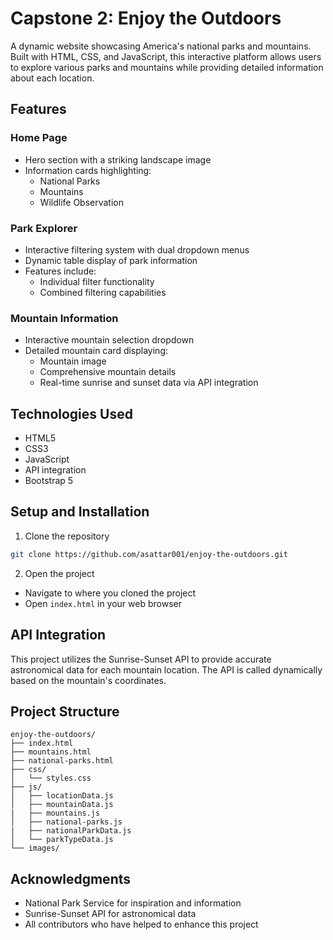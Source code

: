 # Capstone 2: Enjoy the Outdoors

A dynamic website showcasing America's national parks and mountains. Built with HTML, CSS, and JavaScript, this interactive platform allows users to explore various parks and mountains while providing detailed information about each location.

## Features

### Home Page
- Hero section with a striking landscape image
- Information cards highlighting:
  - National Parks
  - Mountains
  - Wildlife Observation

### Park Explorer
- Interactive filtering system with dual dropdown menus
- Dynamic table display of park information
- Features include:
  - Individual filter functionality
  - Combined filtering capabilities

### Mountain Information
- Interactive mountain selection dropdown
- Detailed mountain card displaying:
  - Mountain image
  - Comprehensive mountain details
  - Real-time sunrise and sunset data via API integration

## Technologies Used
- HTML5
- CSS3
- JavaScript
- API integration
- Bootstrap 5

## Setup and Installation

1. Clone the repository
```bash
git clone https://github.com/asattar001/enjoy-the-outdoors.git
```
2. Open the project
- Navigate to where you cloned the project
- Open `index.html` in your web browser

## API Integration
This project utilizes the Sunrise-Sunset API to provide accurate astronomical data for each mountain location. The API is called dynamically based on the mountain's coordinates.

## Project Structure
```
enjoy-the-outdoors/
├── index.html
├── mountains.html
├── national-parks.html
├── css/
│   └── styles.css
├── js/
│   ├── locationData.js
│   ├── mountainData.js
|   ├── mountains.js
│   ├── national-parks.js
|   ├── nationalParkData.js
│   └── parkTypeData.js
└── images/
```

## Acknowledgments
- National Park Service for inspiration and information
- Sunrise-Sunset API for astronomical data
- All contributors who have helped to enhance this project
